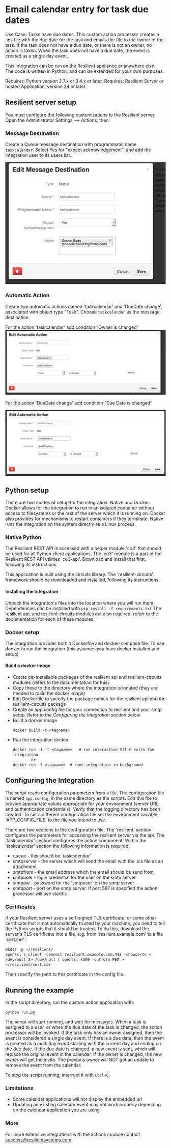 Email calendar entry for task due dates
===================================

Use Case:   Tasks have due dates.  This custom action processor creates a .ics file with the due date for the task
and emails the file to the owner of the task.  If the task does not have a due date, or there is not an owner, no action is taken.
When the task does not have a due date, the event is created as a single day event.

This integration can be run on the Resilient appliance or anywhere else.  
The code is written in Python, and can be extended for your own purposes.

Requires: Python version 2.7.x or 3.4.x or later.
Requires: Resilient Server or hosted Application, version 24 or later.

## Resilient server setup

You must configure the following customizations to the Resilient server.
Open the Administrator Settings --> Actions, then:

### Message Destination

Create a Queue message destination with programmatic name `taskcalendar`.
Select Yes for "expect acknowledgement", and add the integration user
to its users list.

![Custom message destination](Documents/messagedestination.png)


### Automatic Action

Create two automatic actions named 'taskcalendar' and 'DueDate change', associated with object type
"Task".  Choose `taskcalendar` as the message destination. 

For the action 'taskcalendar' add condition
"Owner is changed"
![Owner Change custom action](Documents/taskcalendar.png)

For the action 'DueDate change' add condition
"Due Date is changed"

![Due Date Change custom action](Documents/duedatechange.png)

## Python setup
There are two modes of setup for the integration.  Native and Docker.  Docker allows for the integration to run in an isolated
container without access to filesystems or the rest of the server which it is running on.  Docker also provides for mechanisms to restart
containers if they terminate.  Native runs the integration on the system directly as a Linux process.

### Native Python

The Resilient REST API is accessed with a helper module 'co3' that should be
used for all Python client applications.  The 'co3' module is a part of the
Resilient REST API utilities 'co3-api'.  Download and install that first,
following its instructions.

This application is built using the circuits library.  The 'resilient-circuits'
framework should be downloaded and installed, following its instructions.

#### Installing the Integration

Unpack the integration's files into the location where you will run them.  Dependencies can be installed with
    ```
    pip install -f requirements.txt
    ```
The resilient api, and resilient-circuits modules are also required, referr to the documentation for each of these modules.


### Docker setup
The integration provides both a Dockerfile and docker-compose file.  To use docker to run the integration (this assumes you have
docker installed and setup)

#### Build a docker image
- Create pip installable packages of the resilient api and resilient-circuits modules (referr to the documentation for this)
- Copy these to the directory where the integration is located (they are needed to build the docker image)
- Edit Dockerfile to specify the package names for the resilient api and the resilient-circuits package
- Create an app.config file for your connection to resilient and your smtp setup. Refer to the *Configuring the Integration* section below.
- Build a docker image 
    ``` 
    docker build -t <tagname>
    ```
- Run the integration docker
    ```
    docker run -i -t <tagname>   # run interactive Ctl-C exits the integraiton
            or
    docker run -t <tagname>  # runs integration in background
    ```


## Configuring the Integration

The script reads configuration parameters from a file.
The configuration file is named `app.config`, in the same
directory as the scripts.  Edit this file to provide appropriate values
appropriate for your environment (server URL and authentication credentials).
Verify that the logging directory has been created. To set a different configuration file
set the environment variable 'APP_CONFIG_FILE' to the file you intend to use.

There are two sections to the configuration file.  The 'resilient' section configures the parameters
for accessing the resilient server via the api.  The 'taskcalendar' section configures the action component.
Within the 'taskcalendar' section the following information is required:
* queue - this should be 'taskcalendar' 
* smtpserver - the server which will send the email with the .ics file as an attachment
* smtpfrom - the email address which the email should be send from
* smtpuser - login credential for the user on the smtp server
* smtppw - password for the 'smtpuser' on the smtp server
* smtpport - port on the smtp server.  If port 587 is specified the action processor will use starttls

### Certificates

If your Resilient server uses a self-signed TLS certificate, or some
other certificate that is not automatically trusted by your machine,
you need to tell the Python scripts that it should be trusted.
To do this, download the server's TLS certificate into a file,
e.g. from 'resilient.example.com' to a file 'cert.cer':

    mkdir -p ~/resilient/
    openssl s_client -connect resilient.example.com:443 -showcerts < /dev/null 2> /dev/null | openssl x509 -outform PEM > ~/resilient/cert.cer

Then specify the path to this certificate in the config file.


## Running the example

In the script directory, run the custom action application with:

    python run.py

The script will start running, and wait for messages.  When a task is assigned to a user, or when the due date of the task is changed, the
action processor will be invoked.  If the task only has an owner assigned, then the event is considered a single day event. If there is a due date, then the event is created as a multi day event starting with the current day and ending on the due date.  If the due date is changed, a new event is sent, which will replace the original event in the calendar.  If the owner is changed, the new owner will get the invite.  The previous owner will NOT get an update to remove the event from the calendar.


To stop the script running, interrupt it with `Ctrl+C`.

### Limitations

* Some calendar applications will not display the embedded url
* Updating an existing calendar event may not work properly depending on the calendar application you are using


### More
For more extensive integrations with the actions module contact
[success@resilientsystems.com](success@resilientsystems.com).
